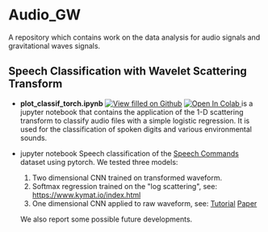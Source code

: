 # Audio_GW
A repository which contains work on the data analysis for audio signals and gravitational waves signals.

## Speech Classification with Wavelet Scattering Transform

* **plot_classif_torch.ipynb** [![View filled on Github](https://img.shields.io/static/v1.svg?logo=github&label=Repo&message=View%20On%20Github&color=lightgrey)](https://github.com/FrancescoSarandrea/Audio_GW/blob/8066f59117a5ab88dc76042f955d3e71f94ce054/plot_classif_torch.ipynb) <a target="_blank" href="https://colab.research.google.com/github/FrancescoSarandrea/Audio_GW/blob/8066f59117a5ab88dc76042f955d3e71f94ce054/plot_classif_torch.ipynb">
  <img src="https://colab.research.google.com/assets/colab-badge.svg" alt="Open In Colab"/>
</a> is a jupyter notebook that contains the application of the 1-D scattering transform to classify audio files with a simple logistic regression. It is used for the classification of spoken digits and various environmental sounds. 

* jupyter notebook  Speech classification of the [Speech Commands](https://arxiv.org/abs/1804.03209) dataset using pytorch. We tested three models:
  1. Two dimensional CNN trained on transformed waveform.
  2. Softmax regression trained on the "log scattering", see: https://www.kymat.io/index.html
  3. One dimensional CNN applied to raw waveform, see: [Tutorial](https://pytorch.org/tutorials/intermediate/speech_command_classification_with_torchaudio_tutorial.html) [Paper](https://arxiv.org/pdf/1610.00087.pdf)  
    
  We also report some possible future developments.
  
